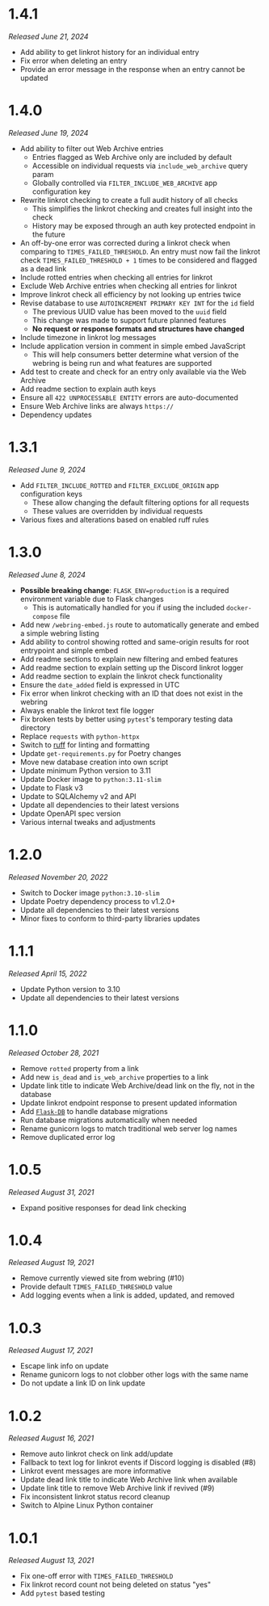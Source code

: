 # 1.4.1

_Released June 21, 2024_

- Add ability to get linkrot history for an individual entry
- Fix error when deleting an entry
- Provide an error message in the response when an entry cannot be updated

# 1.4.0

_Released June 19, 2024_

- Add ability to filter out Web Archive entries
  - Entries flagged as Web Archive only are included by default
  - Accessible on individual requests via `include_web_archive` query param
  - Globally controlled via `FILTER_INCLUDE_WEB_ARCHIVE` app configuration key
- Rewrite linkrot checking to create a full audit history of all checks
  - This simplifies the linkrot checking and creates full insight into the check
  - History may be exposed through an auth key protected endpoint in the future
- An off-by-one error was corrected during a linkrot check when comparing to
  `TIMES_FAILED_THRESHOLD`. An entry must now fail the linkrot check `TIMES_FAILED_THRESHOLD + 1`
  times to be considered and flagged as a dead link
- Include rotted entries when checking all entries for linkrot
- Exclude Web Archive entries when checking all entries for linkrot
- Improve linkrot check all efficiency by not looking up entries twice
- Revise database to use `AUTOINCREMENT PRIMARY KEY INT` for the `id` field
  - The previous UUID value has been moved to the `uuid` field
  - This change was made to support future planned features
  - **No request or response formats and structures have changed**
- Include timezone in linkrot log messages
- Include application version in comment in simple embed JavaScript
  - This will help consumers better determine what version of the webring is being run
    and what features are supported
- Add test to create and check for an entry only available via the Web Archive
- Add readme section to explain auth keys
- Ensure all `422 UNPROCESSABLE ENTITY` errors are auto-documented
- Ensure Web Archive links are always `https://`
- Dependency updates

# 1.3.1

_Released June 9, 2024_

- Add `FILTER_INCLUDE_ROTTED` and `FILTER_EXCLUDE_ORIGIN` app configuration keys
  - These allow changing the default filtering options for all requests
  - These values are overridden by individual requests
- Various fixes and alterations based on enabled ruff rules

# 1.3.0

_Released June 8, 2024_

- **Possible breaking change**: `FLASK_ENV=production` is a required environment variable due to
Flask changes
  - This is automatically handled for you if using the included `docker-compose` file
- Add new `/webring-embed.js` route to automatically generate and embed a simple webring listing
- Add ability to control showing rotted and same-origin results for root entrypoint and simple embed
- Add readme sections to explain new filtering and embed features
- Add readme section to explain setting up the Discord linkrot logger
- Add readme section to explain the linkrot check functionality
- Ensure the `date_added` field is expressed in UTC
- Fix error when linkrot checking with an ID that does not exist in the webring
- Always enable the linkrot text file logger
- Fix broken tests by better using `pytest`'s temporary testing data directory
- Replace `requests` with `python-httpx`
- Switch to [ruff](https://docs.astral.sh/ruff/) for linting and formatting
- Update `get-requirements.py` for Poetry changes
- Move new database creation into own script
- Update minimum Python version to 3.11
- Update Docker image to `python:3.11-slim`
- Update to Flask v3
- Update to SQLAlchemy v2 and API
- Update all dependencies to their latest versions
- Update OpenAPI spec version
- Various internal tweaks and adjustments

# 1.2.0

_Released November 20, 2022_

- Switch to Docker image `python:3.10-slim`
- Update Poetry dependency process to v1.2.0+
- Update all dependencies to their latest versions
- Minor fixes to conform to third-party libraries updates


# 1.1.1

_Released  April 15, 2022_

- Update Python version to 3.10
- Update all dependencies to their latest versions

# 1.1.0

_Released October 28, 2021_

- Remove `rotted` property from a link
- Add new `is_dead` and `is_web_archive` properties to a link
- Update link title to indicate Web Archive/dead link on the fly, not in the database
- Update linkrot endpoint response to present updated information
- Add [`Flask-DB`](https://github.com/nickjj/flask-db) to handle database migrations
- Run database migrations automatically when needed
- Rename gunicorn logs to match traditional web server log names
- Remove duplicated error log

# 1.0.5

_Released August 31, 2021_

- Expand positive responses for dead link checking

# 1.0.4

_Released August 19, 2021_

- Remove currently viewed site from webring (#10)
- Provide default `TIMES_FAILED_THRESHOLD` value
- Add logging events when a link is added, updated, and removed

# 1.0.3

_Released August 17, 2021_

- Escape link info on update
- Rename gunicorn logs to not clobber other logs with the same name
- Do not update a link ID on link update

# 1.0.2

_Released August 16, 2021_

- Remove auto linkrot check on link add/update
- Fallback to text log for linkrot events if Discord logging is disabled (#8)
- Linkrot event messages are more informative
- Update dead link title to indicate Web Archive link when available
- Update link title to remove Web Archive link if revived (#9)
- Fix inconsistent linkrot status record cleanup
- Switch to Alpine Linux Python container

# 1.0.1

_Released August 13, 2021_

- Fix one-off error with `TIMES_FAILED_THRESHOLD`
- Fix linkrot record count not being deleted on status "yes"
- Add `pytest` based testing

